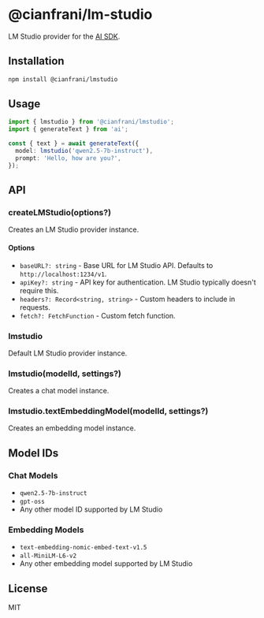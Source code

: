 # @cianfrani/lm-studio

LM Studio provider for the [AI SDK](https://ai-sdk.dev).

## Installation

```bash
npm install @cianfrani/lmstudio
```

## Usage

```typescript
import { lmstudio } from '@cianfrani/lmstudio';
import { generateText } from 'ai';

const { text } = await generateText({
  model: lmstudio('qwen2.5-7b-instruct'),
  prompt: 'Hello, how are you?',
});
```

## API

### createLMStudio(options?)

Creates an LM Studio provider instance.

#### Options

- `baseURL?: string` - Base URL for LM Studio API. Defaults to `http://localhost:1234/v1`.
- `apiKey?: string` - API key for authentication. LM Studio typically doesn't require this.
- `headers?: Record<string, string>` - Custom headers to include in requests.
- `fetch?: FetchFunction` - Custom fetch function.

### lmstudio

Default LM Studio provider instance.

### lmstudio(modelId, settings?)

Creates a chat model instance.

### lmstudio.textEmbeddingModel(modelId, settings?)

Creates an embedding model instance.

## Model IDs

### Chat Models

- `qwen2.5-7b-instruct`
- `gpt-oss`
- Any other model ID supported by LM Studio

### Embedding Models

- `text-embedding-nomic-embed-text-v1.5`
- `all-MiniLM-L6-v2`
- Any other embedding model supported by LM Studio

## License

MIT
